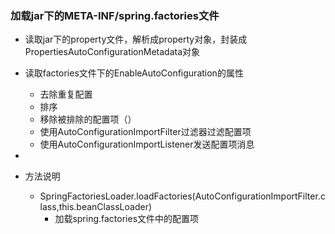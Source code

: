 ### 加载jar下的META-INF/spring.factories文件
- 读取jar下的property文件，解析成property对象，封装成PropertiesAutoConfigurationMetadata对象
- 读取factories文件下的EnableAutoConfiguration的属性
    - 去除重复配置
    - 排序
    - 移除被排除的配置项（）
    - 使用AutoConfigurationImportFilter过滤器过滤配置项
    - 使用AutoConfigurationImportListener发送配置项消息
- 


- 方法说明
    - SpringFactoriesLoader.loadFactories(AutoConfigurationImportFilter.class,this.beanClassLoader)
        - 加载spring.factories文件中的配置项
      			    
